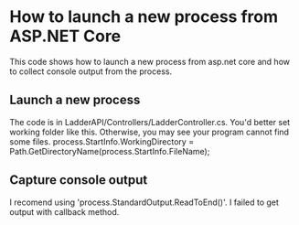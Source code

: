 # How to launch a new process from ASP.NET Core
This code shows how to launch a new process from asp.net core and how to collect console output from the process.

## Launch a new process
The code is in LadderAPI/Controllers/LadderController.cs.
You'd better set working folder like this. Otherwise, you may see your program cannot find some files.
process.StartInfo.WorkingDirectory = Path.GetDirectoryName(process.StartInfo.FileName);




## Capture console output
I recomend using 'process.StandardOutput.ReadToEnd()'. I failed to get output with callback method.
